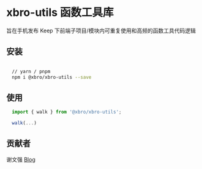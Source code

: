 # xbro-utils 函数工具库

旨在手机发布 Keep 下前端子项目/模块内可重复使用和高频的函数工具代码逻辑

## 安装 

```bash

  // yarn / pnpm
  npm i @xbro/xbro-utils --save

```

## 使用

```js
  import { walk } from '@xbro/xbro-utils';

  walk(...)

```

## 贡献者

谢文强 [Blog](https://jason-xiewenqiang.github.io/)
